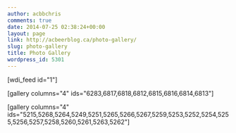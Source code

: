 ```yaml
---
author: acbbchris
comments: true
date: 2014-07-25 02:38:24+00:00
layout: page
link: http://acbeerblog.ca/photo-gallery/
slug: photo-gallery
title: Photo Gallery
wordpress_id: 5301
---
```


[wdi_feed id="1"]



[gallery columns="4" ids="6283,6817,6818,6812,6815,6816,6814,6813"]

[gallery columns="4" ids="5215,5268,5264,5249,5251,5265,5266,5267,5259,5253,5252,5254,5255,5256,5257,5258,5260,5261,5263,5262"]
